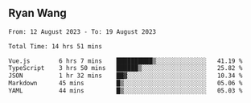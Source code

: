 ## Ryan Wang

<!--START_SECTION:waka-->

```txt
From: 12 August 2023 - To: 19 August 2023

Total Time: 14 hrs 51 mins

Vue.js        6 hrs 7 mins    ██████████▒░░░░░░░░░░░░░░   41.19 %
TypeScript    3 hrs 50 mins   ██████▒░░░░░░░░░░░░░░░░░░   25.82 %
JSON          1 hr 32 mins    ██▓░░░░░░░░░░░░░░░░░░░░░░   10.34 %
Markdown      45 mins         █▒░░░░░░░░░░░░░░░░░░░░░░░   05.06 %
YAML          44 mins         █▒░░░░░░░░░░░░░░░░░░░░░░░   05.03 %
```

<!--END_SECTION:waka-->
